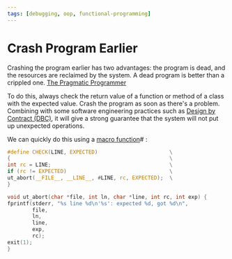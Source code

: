 ```yaml
---
tags: [debugging, oop, functional-programming]
---
```


# Crash Program Earlier

Crashing the program earlier has two advantages: the program is dead, and the
resources are reclaimed by the system. A dead program is better than a crippled
one. [The Pragmatic Programmer](lit/@Hunt1999.md)

To do this, always check the return value of a function or method of a class
with the expected value. Crash the program as soon as there's a problem.
Combining with some software engineering practices such as
[Design by Contract (DBC)](202206301938.md), it will give a strong guarantee that the system
will not put up unexpected operations.

We can quickly do this using a [macro function](202205241310.md)# :

```c
#define CHECK(LINE, EXPECTED)                       \
{                                                   \
int rc = LINE;                                      \
if (rc != EXPECTED)                                 \
ut_abort(__FILE__, __LINE__, #LINE, rc, EXPECTED);  \
}

void ut_abort(char *file, int ln, char *line, int rc, int exp) {
fprintf(stderr, "%s line %d\n'%s': expected %d, got %d\n",
        file,
        ln,
        line,
        exp,
        rc);
exit(1);
}
```
